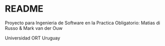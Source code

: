 # README #

Proyecto para Ingenieria de Software en la Practica
Obligatorio: Matias di Russo & Mark van der Ouw

Universidad ORT Uruguay